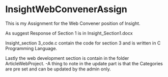 # InsightWebConvenerAssign

This is my Assignment for the Web Convener position of Insight.

As suggest Response of Section 1 is in Insight_Section1.docx

Insight_section 3_code.c contain the code for section 3 and is written in C Programming Language.

Lastly the web development section is contain in the folder ArticleWebProject.
-A thing to note in the update part is that the Categories are pre set and can be updated by the admin only.

